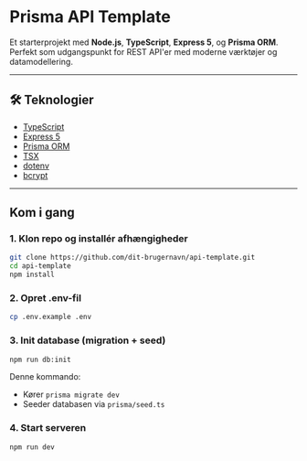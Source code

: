 # Prisma API Template

Et starterprojekt med **Node.js**, **TypeScript**, **Express 5**, og **Prisma ORM**. Perfekt som udgangspunkt for REST API'er med moderne værktøjer og datamodellering.

---

## 🛠 Teknologier

- [TypeScript](https://www.typescriptlang.org/)
- [Express 5](https://expressjs.com/)
- [Prisma ORM](https://www.prisma.io/)
- [TSX](https://github.com/esbuild-kit/tsx)
- [dotenv](https://www.npmjs.com/package/dotenv)
- [bcrypt](https://www.npmjs.com/package/bcrypt)

---

## Kom i gang

### 1. Klon repo og installér afhængigheder

```bash
git clone https://github.com/dit-brugernavn/api-template.git
cd api-template
npm install
```

### 2. Opret .env-fil
```bash
cp .env.example .env
```

### 3. Init database (migration + seed)
```bash
npm run db:init
```
Denne kommando:
- Kører `prisma migrate dev`
- Seeder databasen via `prisma/seed.ts`

### 4. Start serveren
```bash
npm run dev
```